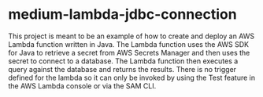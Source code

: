 # medium-lambda-jdbc-connection

This project is meant to be an example of how to create and deploy an AWS Lambda function 
written in Java. The Lambda function uses the AWS SDK for Java to retrieve a secret from
AWS Secrets Manager and then uses the secret to connect to a database. The Lambda function
then executes a query against the database and returns the results.
There is no trigger defined for the lambda so it can only be invoked by using the Test feature in
the AWS Lambda console or via the SAM CLI.
